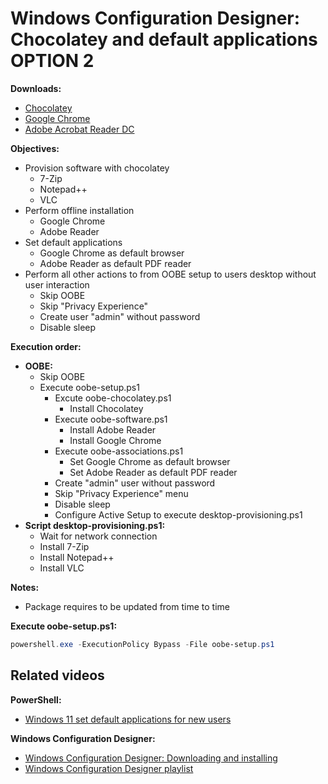 # Windows Configuration Designer: Chocolatey and default applications OPTION 2

<b>Downloads:</b>

* [Chocolatey](https://github.com/chocolatey/choco)
* [Google Chrome](https://chromeenterprise.google/browser/download/#windows-tab)
* [Adobe Acrobat Reader DC](https://get.adobe.com/reader/enterprise/)

<b>Objectives:</b>

* Provision software with chocolatey
    * 7-Zip
    * Notepad++
    * VLC
* Perform offline installation
    * Google Chrome
    * Adobe Reader
* Set default applications
    * Google Chrome as default browser
    * Adobe Reader as default PDF reader
* Perform all other actions to from OOBE setup to users desktop without user interaction
    * Skip OOBE
    * Skip "Privacy Experience"
    * Create user "admin" without password
    * Disable sleep

<b>Execution order:</b>

* <b>OOBE:</b>
    * Skip OOBE
    * Execute oobe-setup.ps1
        * Excute oobe-chocolatey.ps1
            * Install Chocolatey
        * Execute oobe-software.ps1
            * Install Adobe Reader
            * Install Google Chrome
        * Execute oobe-associations.ps1
            * Set Google Chrome as default browser
            * Set Adobe Reader as default PDF reader
        * Create "admin" user without password
        * Skip "Privacy Experience" menu
        * Disable sleep
        * Configure Active Setup to execute desktop-provisioning.ps1
* <b>Script desktop-provisioning.ps1:</b>
    * Wait for network connection
    * Install 7-Zip
    * Install Notepad++
    * Install VLC

<b>Notes:</b>

* Package requires to be updated from time to time

<b>Execute oobe-setup.ps1:</b>

```powershell
powershell.exe -ExecutionPolicy Bypass -File oobe-setup.ps1
```

## Related videos

<b>PowerShell:</b>

* [Windows 11 set default applications for new users](https://youtu.be/K-o_iGZQPBo)

<b>Windows Configuration Designer:</b>

* [Windows Configuration Designer: Downloading and installing](https://youtu.be/cSa12YaNMbU)
* [Windows Configuration Designer playlist](https://www.youtube.com/playlist?list=PLVncjTDMNQ4SAh9zjdreUBYSzSf7L5IX2)
